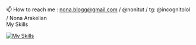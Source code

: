 📫 How to reach me : nona.blogg@gmail.com /  @nonitut / tg: @incognitolol / Nona Arakelian <br>
My Skills<br>

[![My Skills](https://skillicons.dev/icons?i=js,html,css,python,figma&theme=light)](https://skillicons.dev)




